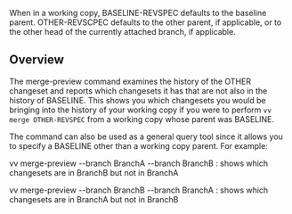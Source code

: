 When in a working copy, BASELINE-REVSPEC defaults to the baseline parent.
OTHER-REVSCPEC defaults to the other parent, if applicable, or to the other
head of the currently attached branch, if applicable.

Overview
--------

The merge-preview command examines the history of the OTHER changeset and
reports which changesets it has that are not also in the history of BASELINE.
This shows you which changesets you would be bringing into the history of your
working copy if you were to perform `vv merge OTHER-REVSPEC` from a working
copy whose parent was BASELINE.

The command can also be used as a general query tool since it allows you to
specify a BASELINE other than a working copy parent. For example:

vv merge-preview --branch BranchA --branch BranchB
: shows which changesets are in BranchB but not in BranchA

vv merge-preview --branch BranchB --branch BranchA
: shows which changesets are in BranchA but not in BranchB